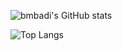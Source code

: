 
![bmbadi's GitHub stats](https://github-readme-stats.vercel.app/api?username=bmbadi&show_icons=true&theme=github_dark&count_private=true&hide_border=true)

![Top Langs](https://github-readme-stats.vercel.app/api/top-langs?username=bmbadi&theme=github_dark&hide_border=true&langs_count=8)

<!--
**bmbadi/bmbadi** is a ✨ _special_ ✨ repository because its `README.md` (this file) appears on your GitHub profile.

Here are some ideas to get you started:

- 🔭 I’m currently working on ...
- 🌱 I’m currently learning ...
- 👯 I’m looking to collaborate on ...
- 🤔 I’m looking for help with ...
- 💬 Ask me about ...
- 📫 How to reach me: ...
- 😄 Pronouns: ...
- ⚡ Fun fact: ...
-->
